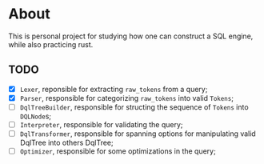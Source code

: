 # About
This is personal project for studying how one can construct a SQL engine, while also practicing rust.

## TODO

- [X] `Lexer`, reponsible for extracting `raw_tokens` from a query;
- [X] `Parser`, responsible for categorizing `raw_tokens` into valid `Tokens`;
- [ ] `DqlTreeBuilder`, responsible for structing the sequence of `Tokens` into `DQLNode`s;
- [ ] `Interpreter`, responsible for validating the query;
- [ ] `DqlTransformer`, responsible for spanning options for manipulating valid DqlTree into others DqlTree;
- [ ] `Optimizer`, responsible for some optimizations in the query;